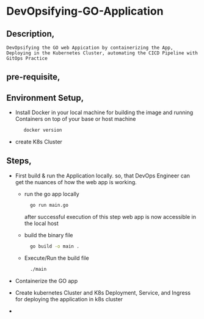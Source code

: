 # DevOpsifying-GO-Application

## Description,
    DevOpsifying the GO web Appication by containerizing the App, Deploying in the Kubernetes Cluster, automating the CICD Pipeline with GitOps Practice

## pre-requisite,


## Environment Setup,
- Install Docker in your local machine for building the image and running Containers on top of your base or host machine
  ```bash
     docker version
  ```
- create K8s Cluster

## Steps,
- First build & run the Application locally. so, that DevOps Engineer can get the nuances of how the web app is working.
  - run the go app locally
    ```bash
      go run main.go
    ```
    after successful execution of this step web app is now accessible in the local host 
  - build the binary file
    
    ```bash
      go build -o main .
    ```
  - Execute/Run the build file
    
    ```bash
      ./main
    ```
- Containerize the GO app
  
- Create kubernetes Cluster and K8s Deployment, Service, and Ingress for deploying the application in k8s cluster
-  

